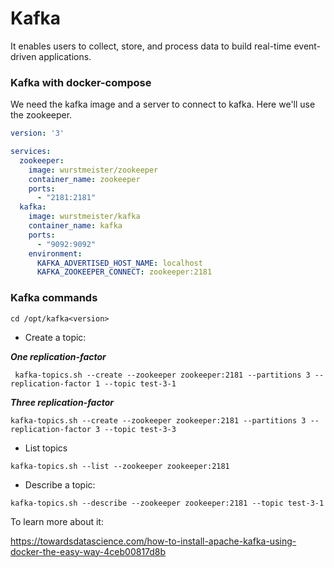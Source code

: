 # Kafka
It enables users to collect, store, and process data to build real-time event-driven applications.

### Kafka with docker-compose

We need the kafka image and a server to connect to kafka. Here we'll use the zookeeper.

```yaml
version: '3'

services:
  zookeeper:
    image: wurstmeister/zookeeper
    container_name: zookeeper
    ports:
      - "2181:2181"
  kafka:
    image: wurstmeister/kafka
    container_name: kafka
    ports:
      - "9092:9092"
    environment:
      KAFKA_ADVERTISED_HOST_NAME: localhost
      KAFKA_ZOOKEEPER_CONNECT: zookeeper:2181
```

### Kafka commands

```
cd /opt/kafka<version>
```

- Create a topic:

***One replication-factor***
  
```
 kafka-topics.sh --create --zookeeper zookeeper:2181 --partitions 3 --replication-factor 1 --topic test-3-1
```

***Three replication-factor***

```
kafka-topics.sh --create --zookeeper zookeeper:2181 --partitions 3 --replication-factor 3 --topic test-3-3
```

- List topics

```
kafka-topics.sh --list --zookeeper zookeeper:2181
```

- Describe a topic:

```
kafka-topics.sh --describe --zookeeper zookeeper:2181 --topic test-3-1
```

To learn more about it: 

https://towardsdatascience.com/how-to-install-apache-kafka-using-docker-the-easy-way-4ceb00817d8b